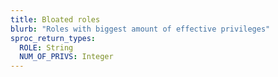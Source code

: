 ```yaml
---
title: Bloated roles
blurb: "Roles with biggest amount of effective privileges"
sproc_return_types:
  ROLE: String
  NUM_OF_PRIVS: Integer
---
```


<!-- TODO -->
